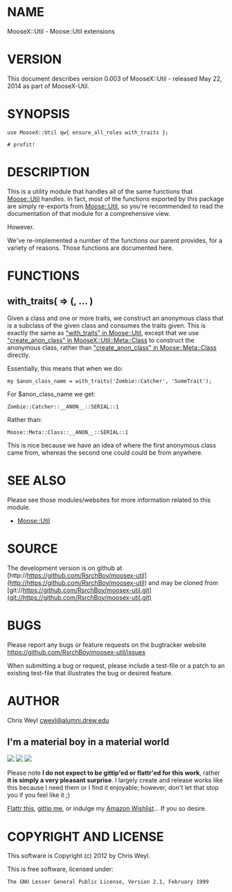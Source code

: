 # NAME

MooseX::Util - Moose::Util extensions

# VERSION

This document describes version 0.003 of MooseX::Util - released May 22, 2014 as part of MooseX-Util.

# SYNOPSIS

    use MooseX::Util qw{ ensure_all_roles with_traits };

    # profit!

# DESCRIPTION

This is a utility module that handles all of the same functions that
[Moose::Util](https://metacpan.org/pod/Moose::Util) handles.  In fact, most of the functions exported by this
package are simply re-exports from [Moose::Util](https://metacpan.org/pod/Moose::Util), so you're recommended to
read the documentation of that module for a comprehensive view.

However.

We've re-implemented a number of the functions our parent provides, for a
variety of reasons.  Those functions are documented here.

# FUNCTIONS

## with\_traits(<classname> => (<trait1>, ... )

Given a class and one or more traits, we construct an anonymous class that is
a subclass of the given class and consumes the traits given.  This is exactly
the same as ["with\_traits" in Moose::Util](https://metacpan.org/pod/Moose::Util#with_traits), except that we use
["create\_anon\_class" in MooseX::Util::Meta::Class](https://metacpan.org/pod/MooseX::Util::Meta::Class#create_anon_class) to construct the anonymous
class, rather than ["create\_anon\_class" in Moose::Meta::Class](https://metacpan.org/pod/Moose::Meta::Class#create_anon_class) directly.

Essentially, this means that when we do:

    my $anon_class_name = with_traits('Zombie::Catcher', 'SomeTrait');

For $anon\_class\_name we get:

    Zombie::Catcher::__ANON__::SERIAL::1

Rather than:

    Moose::Meta::Class::__ANON__::SERIAL::1

This is nice because we have an idea of where the first anonymous class came
from, whereas the second one could could be from anywhere.

# SEE ALSO

Please see those modules/websites for more information related to this module.

- [Moose::Util](https://metacpan.org/pod/Moose::Util)

# SOURCE

The development version is on github at [http://https://github.com/RsrchBoy/moosex-util](http://https://github.com/RsrchBoy/moosex-util)
and may be cloned from [git://https://github.com/RsrchBoy/moosex-util.git](git://https://github.com/RsrchBoy/moosex-util.git)

# BUGS

Please report any bugs or feature requests on the bugtracker website
https://github.com/RsrchBoy/moosex-util/issues

When submitting a bug or request, please include a test-file or a
patch to an existing test-file that illustrates the bug or desired
feature.

# AUTHOR

Chris Weyl <cweyl@alumni.drew.edu>

## I'm a material boy in a material world

<div>
    <a href="https://www.gittip.com/RsrchBoy/"><img src="https://raw.githubusercontent.com/gittip/www.gittip.com/master/www/assets/%25version/logo.png" /></a>
    <a href="http://bit.ly/rsrchboys-wishlist"><img src="http://wps.io/wp-content/uploads/2014/05/amazon_wishlist.resized.png" /></a>
    <a href="https://flattr.com/submit/auto?user_id=RsrchBoy&url=https%3A%2F%2Fgithub.com%2FRsrchBoy%2Fmoosex-util&title=RsrchBoy's%20CPAN%20MooseX-Util&tags=%22RsrchBoy's%20MooseX-Util%20in%20the%20CPAN%22"><img src="http://api.flattr.com/button/flattr-badge-large.png" /></a>
</div>

Please note **I do not expect to be gittip'ed or flattr'ed for this work**,
rather **it is simply a very pleasant surprise**. I largely create and release
works like this because I need them or I find it enjoyable; however, don't let
that stop you if you feel like it ;)

[Flattr this](https://flattr.com/submit/auto?user_id=RsrchBoy&url=https%3A%2F%2Fgithub.com%2FRsrchBoy%2Fmoosex-util&title=RsrchBoy&#x27;s%20CPAN%20MooseX-Util&tags=%22RsrchBoy&#x27;s%20MooseX-Util%20in%20the%20CPAN%22),
[gittip me](https://www.gittip.com/RsrchBoy/), or indulge my
[Amazon Wishlist](http://bit.ly/rsrchboys-wishlist)...  If you so desire.

# COPYRIGHT AND LICENSE

This software is Copyright (c) 2012 by Chris Weyl.

This is free software, licensed under:

    The GNU Lesser General Public License, Version 2.1, February 1999
